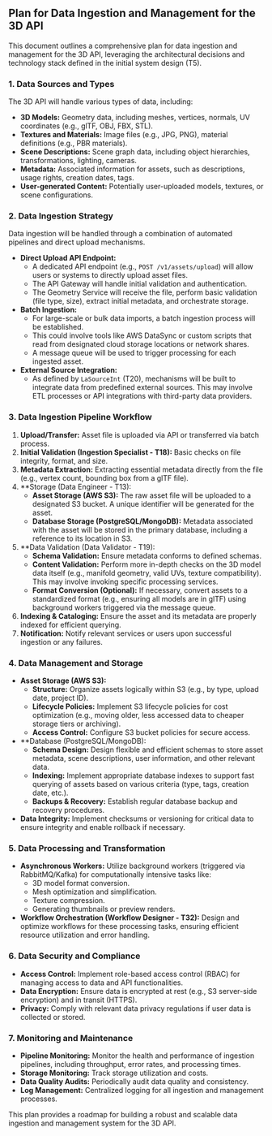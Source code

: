 ## Plan for Data Ingestion and Management for the 3D API

This document outlines a comprehensive plan for data ingestion and management for the 3D API, leveraging the architectural decisions and technology stack defined in the initial system design (T5).

### 1. Data Sources and Types

The 3D API will handle various types of data, including:

*   **3D Models:** Geometry data, including meshes, vertices, normals, UV coordinates (e.g., glTF, OBJ, FBX, STL).
*   **Textures and Materials:** Image files (e.g., JPG, PNG), material definitions (e.g., PBR materials).
*   **Scene Descriptions:** Scene graph data, including object hierarchies, transformations, lighting, cameras.
*   **Metadata:** Associated information for assets, such as descriptions, usage rights, creation dates, tags.
*   **User-generated Content:** Potentially user-uploaded models, textures, or scene configurations.

### 2. Data Ingestion Strategy

Data ingestion will be handled through a combination of automated pipelines and direct upload mechanisms.

*   **Direct Upload API Endpoint:**
    *   A dedicated API endpoint (e.g., `POST /v1/assets/upload`) will allow users or systems to directly upload asset files.
    *   The API Gateway will handle initial validation and authentication.
    *   The Geometry Service will receive the file, perform basic validation (file type, size), extract initial metadata, and orchestrate storage.
*   **Batch Ingestion:**
    *   For large-scale or bulk data imports, a batch ingestion process will be established.
    *   This could involve tools like AWS DataSync or custom scripts that read from designated cloud storage locations or network shares.
    *   A message queue will be used to trigger processing for each ingested asset.
*   **External Source Integration:**
    *   As defined by `LaSourceInt` (T20), mechanisms will be built to integrate data from predefined external sources. This may involve ETL processes or API integrations with third-party data providers.

### 3. Data Ingestion Pipeline Workflow

1.  **Upload/Transfer:** Asset file is uploaded via API or transferred via batch process.
2.  **Initial Validation (Ingestion Specialist - T18):** Basic checks on file integrity, format, and size.
3.  **Metadata Extraction:** Extracting essential metadata directly from the file (e.g., vertex count, bounding box from a glTF file).
4.  **Storage (Data Engineer - T13):
    *   **Asset Storage (AWS S3):** The raw asset file will be uploaded to a designated S3 bucket. A unique identifier will be generated for the asset.
    *   **Database Storage (PostgreSQL/MongoDB):** Metadata associated with the asset will be stored in the primary database, including a reference to its location in S3.
5.  **Data Validation (Data Validator - T19):
    *   **Schema Validation:** Ensure metadata conforms to defined schemas.
    *   **Content Validation:** Perform more in-depth checks on the 3D model data itself (e.g., manifold geometry, valid UVs, texture compatibility). This may involve invoking specific processing services.
    *   **Format Conversion (Optional):** If necessary, convert assets to a standardized format (e.g., ensuring all models are in glTF) using background workers triggered via the message queue.
6.  **Indexing & Cataloging:** Ensure the asset and its metadata are properly indexed for efficient querying.
7.  **Notification:** Notify relevant services or users upon successful ingestion or any failures.

### 4. Data Management and Storage

*   **Asset Storage (AWS S3):**
    *   **Structure:** Organize assets logically within S3 (e.g., by type, upload date, project ID).
    *   **Lifecycle Policies:** Implement S3 lifecycle policies for cost optimization (e.g., moving older, less accessed data to cheaper storage tiers or archiving).
    *   **Access Control:** Configure S3 bucket policies for secure access.
*   **Database (PostgreSQL/MongoDB):
    *   **Schema Design:** Design flexible and efficient schemas to store asset metadata, scene descriptions, user information, and other relevant data.
    *   **Indexing:** Implement appropriate database indexes to support fast querying of assets based on various criteria (type, tags, creation date, etc.).
    *   **Backups & Recovery:** Establish regular database backup and recovery procedures.
*   **Data Integrity:** Implement checksums or versioning for critical data to ensure integrity and enable rollback if necessary.

### 5. Data Processing and Transformation

*   **Asynchronous Workers:** Utilize background workers (triggered via RabbitMQ/Kafka) for computationally intensive tasks like:
    *   3D model format conversion.
    *   Mesh optimization and simplification.
    *   Texture compression.
    *   Generating thumbnails or preview renders.
*   **Workflow Orchestration (Workflow Designer - T32):** Design and optimize workflows for these processing tasks, ensuring efficient resource utilization and error handling.

### 6. Data Security and Compliance

*   **Access Control:** Implement role-based access control (RBAC) for managing access to data and API functionalities.
*   **Data Encryption:** Ensure data is encrypted at rest (e.g., S3 server-side encryption) and in transit (HTTPS).
*   **Privacy:** Comply with relevant data privacy regulations if user data is collected or stored.

### 7. Monitoring and Maintenance

*   **Pipeline Monitoring:** Monitor the health and performance of ingestion pipelines, including throughput, error rates, and processing times.
*   **Storage Monitoring:** Track storage utilization and costs.
*   **Data Quality Audits:** Periodically audit data quality and consistency.
*   **Log Management:** Centralized logging for all ingestion and management processes.

This plan provides a roadmap for building a robust and scalable data ingestion and management system for the 3D API.